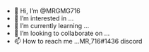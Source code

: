 - 👋 Hi, I’m @MRGMG716
- 👀 I’m interested in ...
- 🌱 I’m currently learning ...
- 💞️ I’m looking to collaborate on ...
- 📫 How to reach me ...MR,716#1436 discord 

<!---
MRGMG716/MRGMG716 is a ✨ special ✨ repository because its `README.md` (this file) appears on your GitHub profile.
You can click the Preview link to take a look at your changes.
--->
